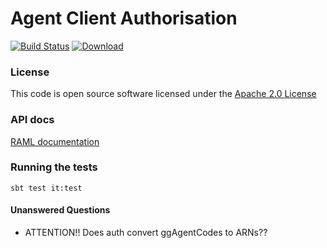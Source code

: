Agent Client Authorisation
==========================

[![Build Status](https://travis-ci.org/hmrc/agent-client-authorisation.svg?branch=master)](https://travis-ci.org/hmrc/agent-client-authorisation) [ ![Download](https://api.bintray.com/packages/hmrc/releases/agent-client-authorisation/images/download.svg) ](https://bintray.com/hmrc/releases/agent-client-authorisation/_latestVersion)

### License

This code is open source software licensed under the [Apache 2.0 License]("http://www.apache.org/licenses/LICENSE-2.0.html")

### API docs

[RAML documentation](https://github.com/hmrc/agent-client-authorisation/blob/master/resources/public/api/conf/0.0/application.raml)

### Running the tests

    sbt test it:test

#### Unanswered Questions
* ATTENTION!! Does auth convert ggAgentCodes to ARNs??


